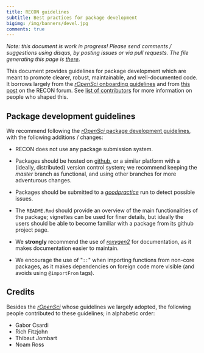 ```yaml
---
title: RECON guidelines
subtitle: Best practices for package development
bigimg: /img/banners/devel.jpg
comments: true
---
```


*Note: this document is work in progress! Please send comments / suggestions using disqus, by posting issues or via pull requests. The file generating this page is [there](https://github.com/reconhub/reconhub.github.io/blob/master/guidelines.md)*.


This document provides guidelines for package development which are meant to promote clearer, robust, maintainable, and well-documented code. It borrows largely from the [*rOpenSci* onboarding guidelines](https://github.com/ropensci/onboarding/) and from [this post](http://discourse.repidemicsconsortium.org/t/scoring-system-for-r-packages/31/2) on the RECON forum. See [list of contributors](#credits) for more information on people who shaped this.



## Package development guidelines

We recommend following the [*rOpenSci* package development guidelines](https://github.com/ropensci/onboarding/blob/master/packaging_guide.md), with the following additions / changes:

- RECON does not use any package submission system.

- Packages should be hosted on [github](http://github.com), or a similar platform with a (ideally, distributed) version control system; we recommend keeping the *master* branch as functional, and using other branches for more adventurous changes.

- Packages should be submitted to a [*goodpractice*](https://github.com/MangoTheCat/goodpractice/) run to detect possible issues.

- The `README.Rmd` should provide an overview of the main functionalities of the package; vignettes can be used for finer details, but ideally the users should be able to become familiar with a package from its github project page.

- We **strongly** recommend the use of [*roxygen2*](https://cran.r-project.org/web/packages/roxygen2/index.html) for documentation, as it makes documentation easier to maintain.

- We encourage the use of "`::`" when importing functions from non-core packages, as it makes dependencies on foreign code more visible (and avoids using `@importFrom` tags).




## Credits

Besides the [*rOpenSci*](http://ropensci.org/) whose guidelines we largely adopted, the following people contributed to these guidelines; in alphabetic order:

- Gabor Csardi
- Rich Fitzjohn
- Thibaut Jombart
- Noam Ross

<br>
<br>

